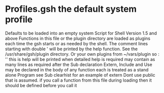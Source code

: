 # Profiles.gsh the default system profile

 Defaults to be loaded into an empty system
 Script for Shell Version 1.5 and above
 Functions in this file or the plugin directory are loaded as
 plugins each time the gsh starts or as needed by the shell.
 The comment lines starting with double ' will be printed by the help
 function. See the /usr/share/gsh/plugin directory. Or
 your own plugins from ~/vars/plugin
 so :
 '' this is help
 will be printed when detailed help is required
 may contain as many lines as required after the Sub declaration
 Extern, Include and Use may be declared in the body of any function
 each is treated as a stand alone Program
 see Sub clearhist for an example of extern
 Dont use public that is assumed.
 if you call a function from this file during loading then
 it should be defined before you call it
